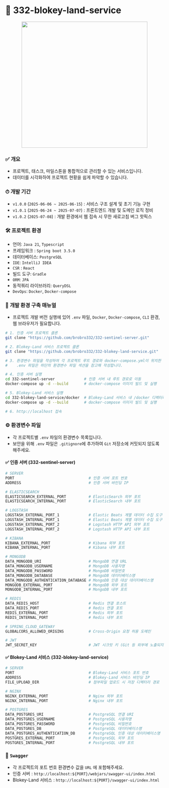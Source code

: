 # 🏰 332-blokey-land-service

<p align="center">
  <img src="https://github.com/user-attachments/assets/c1729a3c-8c1d-4d86-bbfd-afe080ccecab" width="400" />
</p>

### ✅ **개요**

- 프로젝트, 태스크, 마일스톤을 통합적으로 관리할 수 있는 서비스입니다.
- 데이터를 시각화하여 프로젝트 현황을 쉽게 파악할 수 있습니다.

### ⏱ **개발 기간**

- `v1.0.0` (`2025-06-06 ~ 2025-06-15`) : 서비스 구조 설계 및 초기 기능 구현
- `v1.0.1` (`2025-06-24 ~ 2025-07-07`) : 프론트엔드 개발 및 도메인 로직 정비
- `v1.0.2` (`2025-07-08`) : 개발 환경에서 웹 접속 시 무한 새로고침 버그 핫픽스

### 🛠 **프로젝트 환경**

- 언어: `Java 21`, `Typescript`
- 프레임워크 : `Spring boot 3.5.0`
- 데이터베이스: `PostgreSQL`
- `IDE`: `IntelliJ IDEA`
- `CSR` : `React`
- 빌드 도구: `Gradle`
- `ORM`: `JPA`
- 동적쿼리 라이브러리: `QueryDSL`
- `DevOps`: `Docker`, `Docker-compose`

### 📃 **개발 환경 구축 매뉴얼**
- 프로젝트 개발 버전 실행에 있어 `.env` 파일, `Docker`, `Docker-compose`, `CLI` 환경, 웹 브라우저가 필요합니다.

```bash
# 1. 인증 서버 프로젝트 클론
git clone "https://github.com/brobro332/332-sentinel-server.git"

# 2. Blokey-Land 서비스 프로젝트 클론
git clone "https://github.com/brobro332/332-blokey-land-service.git"

# 3. 환경변수 파일을 작성하여 각 프로젝트 루트 경로와 docker-compose.yml이 위치한 디렉터리에 저장해야 합니다.
#    .env 파일은 하단의 환경변수 파일 섹션을 참고해 작성합니다.

# 4. 인증 서버 실행
cd 332-sentinel-server             # 인증 서버 내 루트 경로로 이동
docker-compose up -d --build       # docker-compose 이미지 빌드 및 실행

# 5. Blokey-Land 서비스 실행
cd 332-blokey-land-service/docker  # Blokey-Land 서비스 내 /docker 디렉터리로 이동
docker-compose up -d --build       # docker-compose 이미지 빌드 및 실행

# 6. http://localhost 접속
```

### ⚙️ **환경변수 파일**
- 각 프로젝트별 `.env` 파일의 환경변수 목록입니다.
- 보안을 위해 `.env` 파일은 `.gitignore`에 추가하여 `Git` 저장소에 커밋되지 않도록 해주세요.

#### ✅ 인증 서버 (332-sentinel-server)

```bash
# SERVER
PORT                                 # 인증 서버 포트 번호
ADDRESS                              # 인증 서버 바인딩 IP

# ELASTICSEARCH
ELASTICSEARCH_EXTERNAL_PORT          # ElasticSearch 외부 포트
ELASTICSEARCH_INTERNAL_PORT          # ElasticSearch 내부 포트

# LOGSTASH
LOGSTASH_EXTERNAL_PORT_1             # Elastic Beats 계열 데이터 수집 도구 외부 포트
LOGSTASH_INTERNAL_PORT_1             # Elastic Beats 계열 데이터 수집 도구 내부 포트
LOGSTASH_EXTERNAL_PORT_2             # Logstash HTTP API 외부 포트
LOGSTASH_INTERNAL_PORT_2             # Logstash HTTP API 내부 포트

# KIBANA
KIBANA_EXTERNAL_PORT                 # Kibana 외부 포트
KIBANA_INTERNAL_PORT                 # Kibana 내부 포트

# MONGODB
DATA_MONGODB_URI                     # MongoDB 연결 URL
DATA_MONGODB_USERNAME                # MongoDB 사용자명
DATA_MONGODB_PASSWORD                # MongoDB 비밀번호
DATA_MONGODB_DATABASE                # MongoDB 데이터베이스명
DATA_MONGODB_AUTHENTICATION_DATABASE # MongoDB 인증 대상 데이터베이스명
MONGODB_EXTERNAL_PORT                # MongoDB 외부 포트
MONGODB_INTERNAL_PORT                # MongoDB 내부 포트

# REDIS
DATA_REDIS_HOST                      # Redis 연결 호스트
DATA_REDIS_PORT                      # Redis 연결 포트
REDIS_EXTERNAL_PORT                  # Redis 외부 포트
REDIS_INTERNAL_PORT                  # Redis 내부 포트

# SPRING_CLOUD_GATEWAY
GLOBALCORS_ALLOWED_ORIGINS           # Cross-Origin 요청 허용 도메인

# JWT
JWT_SECRET_KEY                       # JWT 시크릿 키 (Git 등 외부에 노출되지 않도록 주의하세요.)
```

#### ✅ Blokey-Land 서비스 (332-blokey-land-service)

```bash
# SERVER
PORT                                 # Blokey-Land 서비스 포트 번호
ADDRESS                              # Blokey-Land 서비스 바인딩 IP
FILE_UPLOAD_DIR                      # 첨부파일 업로드 시 저장 디렉터리 경로

# NGINX
NGINX_EXTERNAL_PORT                  # Nginx 외부 포트
NGINX_INTERNAL_PORT                  # Nginx 내부 포트

# POSTGRES
DATA_POSTGRES_URI                    # PostgreSQL 연결 URI
DATA_POSTGRES_USERNAME               # PostgreSQL 사용자명
DATA_POSTGRES_PASSWORD               # PostgreSQL 비밀번호
DATA_POSTGRES_DB                     # PostgreSQL 데이터베이스명
DATA_POSTGRES_AUTHENTICATION_DB      # PostgreSQL 인증 대상 데이터베이스명
POSTGRES_EXTERNAL_PORT               # PostgreSQL 외부 포트
POSTGRES_INTERNAL_PORT               # PostgreSQL 내부 포트
```

### 🚀 **`Swagger`**
- 각 프로젝트의 포트 번호 환경변수 값을 `URL` 에 포함해주세요.
- 인증 서버 : `http://localhost:${PORT}/webjars/swagger-ui/index.html`
- Blokey-Land 서비스 : `http://localhost:${PORT}/swagger-ui/index.html`
